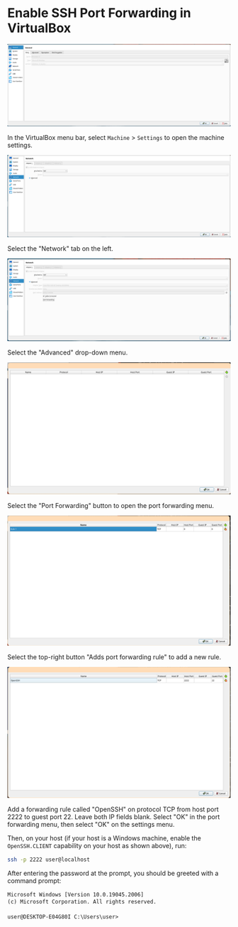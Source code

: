 # Enable SSH Port Forwarding in VirtualBox

![](images/2023-12-20-13-33-32.png)

In the VirtualBox menu bar, select `Machine` > `Settings` to open the machine settings.

![](images/2023-12-20-13-34-15.png)

Select the "Network" tab on the left.

![](images/2023-12-20-13-34-46.png)

Select the "Advanced" drop-down menu.

![](images/2023-12-20-13-35-10.png)

Select the "Port Forwarding" button to open the port forwarding menu.

![](images/2023-12-20-13-35-45.png)

Select the top-right button "Adds port forwarding rule" to add a new rule.

![](images/2023-12-20-13-37-14.png)

Add a forwarding rule called "OpenSSH" on protocol TCP from host port 2222 to guest port 22. Leave both IP fields blank. Select "OK" in the port forwarding menu, then select "OK" on the settings menu.

Then, on your host (if your host is a Windows machine, enable the `OpenSSH.CLIENT` capability on your host as shown above), run:

```sh
ssh -p 2222 user@localhost
```

After entering the password at the prompt, you should be greeted with a command prompt:

```txt
Microsoft Windows [Version 10.0.19045.2006]
(c) Microsoft Corporation. All rights reserved.

user@DESKTOP-E04G80I C:\Users\user>
```
